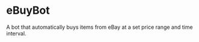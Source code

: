eBuyBot
=======

A bot that automatically buys items from eBay at a set price range and time interval.
